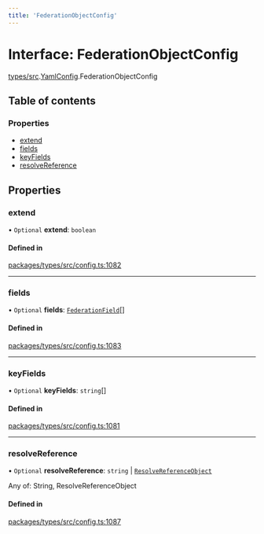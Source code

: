 ```yaml
---
title: 'FederationObjectConfig'
---
```


# Interface: FederationObjectConfig

[types/src](../modules/types_src).[YamlConfig](../modules/types_src.YamlConfig).FederationObjectConfig

## Table of contents

### Properties

- [extend](types_src.YamlConfig.FederationObjectConfig#extend)
- [fields](types_src.YamlConfig.FederationObjectConfig#fields)
- [keyFields](types_src.YamlConfig.FederationObjectConfig#keyfields)
- [resolveReference](types_src.YamlConfig.FederationObjectConfig#resolvereference)

## Properties

### extend

• `Optional` **extend**: `boolean`

#### Defined in

[packages/types/src/config.ts:1082](https://github.com/Urigo/graphql-mesh/blob/master/packages/types/src/config.ts#L1082)

___

### fields

• `Optional` **fields**: [`FederationField`](types_src.YamlConfig.FederationField)[]

#### Defined in

[packages/types/src/config.ts:1083](https://github.com/Urigo/graphql-mesh/blob/master/packages/types/src/config.ts#L1083)

___

### keyFields

• `Optional` **keyFields**: `string`[]

#### Defined in

[packages/types/src/config.ts:1081](https://github.com/Urigo/graphql-mesh/blob/master/packages/types/src/config.ts#L1081)

___

### resolveReference

• `Optional` **resolveReference**: `string` \| [`ResolveReferenceObject`](types_src.YamlConfig.ResolveReferenceObject)

Any of: String, ResolveReferenceObject

#### Defined in

[packages/types/src/config.ts:1087](https://github.com/Urigo/graphql-mesh/blob/master/packages/types/src/config.ts#L1087)
